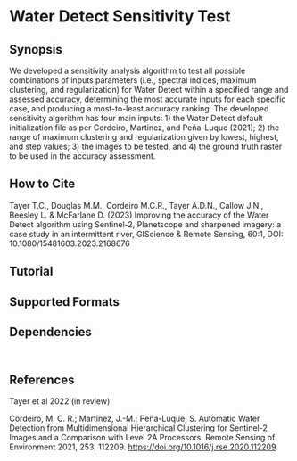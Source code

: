# Water Detect Sensitivity Test

## Synopsis

We developed a sensitivity analysis algorithm to test all possible combinations of inputs parameters (i.e., spectral indices, maximum clustering, and regularization) for Water Detect within a specified range and assessed accuracy, determining the most accurate inputs for each specific case, and producing a most-to-least accuracy ranking. The developed sensitivity algorithm has four main inputs: 1) the Water Detect default initialization file as per Cordeiro, Martinez, and Peña-Luque (2021); 2) the range of maximum clustering and regularization given by lowest, highest, and step values; 3) the images to be tested, and 4) the ground truth raster to be used in the accuracy assessment. 

## How to Cite
Tayer T.C., Douglas M.M., Cordeiro M.C.R., Tayer A.D.N., Callow J.N., Beesley L. & McFarlane D. (2023) Improving the accuracy of the Water Detect algorithm using Sentinel-2, Planetscope and sharpened imagery: a case study in an intermittent river, GIScience & Remote Sensing, 60:1, DOI: 10.1080/15481603.2023.2168676

## Tutorial


## Supported Formats


## Dependencies

```


```

## References
Tayer et al 2022 (in review)

Cordeiro, M. C. R.; Martinez, J.-M.; Peña-Luque, S. Automatic Water Detection from Multidimensional Hierarchical Clustering for Sentinel-2 Images and a Comparison with Level 2A Processors. Remote Sensing of Environment 2021, 253, 112209. https://doi.org/10.1016/j.rse.2020.112209.
